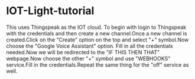 # IOT-Light-tutorial

This uses Thingspeak as the IOT cloud. To begin with login to Thingspeak with the credentials and then create a new channel.Once a new channel is created.Click on the "Create" option on the top and select "+" symbol.Now choose the "Google Voice Assistant" option. Fill in all the credentials needed.Now we will be redirected to the "IF THIS THEN THAT" webpage.Now choose the other "+" symbol and use "WEBHOOKS" service.Fill in the credentials.Repeat the same thing for the "off" service as well.
